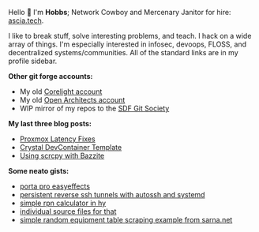 Hello :wave: I'm **Hobbs**; Network Cowboy and Mercenary Janitor for hire: [ascia.tech](https://ascia.tech).

I like to break stuff, solve interesting problems, and teach.  I hack on a wide array of things.  I'm especially interested in infosec, devoops, FLOSS, and decentralized systems/communities.  All of the standard links are in my profile sidebar.


**Other git forge accounts:**
- My old [Corelight account](https://github.com/corelight-chris)
- My old [Open Architects account](https://github.com/oa-hobbs)
- WIP mirror of my repos to the [SDF Git Society](https://git.sdf.org/hobbsc/)

**My last three blog posts:**
- [Proxmox Latency Fixes](https://ascia.tech/blog/proxmox-latency-fixes/)
- [Crystal DevContainer Template](https://ascia.tech/blog/crystal-devcontainer-template/)
- [Using scrcpy with Bazzite](https://ascia.tech/blog/using-scrcpy-with-bazzite/)

**Some neato gists:**
- [porta pro easyeffects](https://gist.github.com/cmhobbs/28f7a858017c1b00f290de582c206bd4)
- [persistent reverse ssh tunnels with autossh and systemd](https://gist.github.com/cmhobbs/1014fe9a4faf1fb0a4127274ed6c6f53)
- [simple rpn calculator in hy](https://gist.github.com/cmhobbs/023c8aab9b91078d6a6c8ffff1e8d233)
- [individual source files for that](https://gist.github.com/cmhobbs/c5779696067ae4034f1f3bc0fc7029de)
- [simple random equipment table scraping example from sarna.net](https://gist.github.com/cmhobbs/d5887c4bf3c5144f7d56f3ed187589b5)
